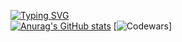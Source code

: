 
[![Typing SVG](https://readme-typing-svg.herokuapp.com?color=%2336BCF7&lines=alert+plauboy)](https://git.io/typing-svg)</br>
[![Anurag's GitHub stats](https://github-readme-stats.vercel.app/api?username=alerthw)](https://github.com/anuraghazra/github-readme-stats)
[![Codewars](https://www.codewars.com/users/alerthw/badges/large)]

